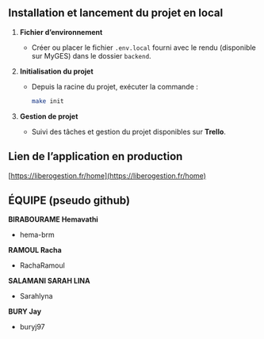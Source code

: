 
## Installation et lancement du projet en local

1. **Fichier d’environnement**
   - Créer ou placer le fichier `.env.local` fourni avec le rendu (disponible sur MyGES) dans le dossier `backend`.

2. **Initialisation du projet**
   - Depuis la racine du projet, exécuter la commande :
     ```bash
     make init
     ```

3. **Gestion de projet**
   - Suivi des tâches et gestion du projet disponibles sur **Trello**.


## Lien de l’application en production

   [https://liberogestion.fr/home](https://liberogestion.fr/home)



## ÉQUIPE (pseudo github)

**BIRABOURAME Hemavathi** 
- hema-brm

**RAMOUL Racha**
- RachaRamoul

**SALAMANI SARAH LINA**
- Sarahlyna

**BURY Jay**
- buryj97